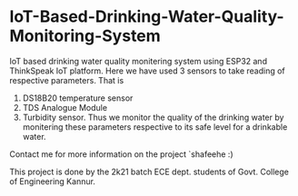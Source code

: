 # IoT-Based-Drinking-Water-Quality-Monitoring-System
IoT based drinking water quality monitering system using ESP32 and ThinkSpeak IoT platform.
Here we have used 3 sensors to take reading of respective parameters. That is 
1) DS18B20 temperature sensor
2) TDS Analogue Module
3) Turbidity sensor.
Thus we monitor the quality of the drinking water by monitering these parameters respective to its safe level for a drinkable water.

Contact me for more information on the project 
`shafeehe :)

This project is done by the 2k21 batch ECE dept. students of Govt. College of Engineering Kannur.
